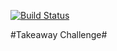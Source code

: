 [![Build Status](https://travis-ci.org/jamesstonehill/takeaway-challenge.svg?branch=master)](https://travis-ci.org/jamesstonehill/takeaway-challenge)

#Takeaway Challenge#
